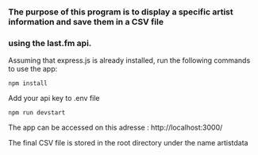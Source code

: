 ### The purpose of this program is to display a specific artist information and save them in a CSV file
### using the last.fm api.

Assuming that express.js is already installed, run the following commands to use the app:

```  
npm install 
```


Add your  api key to   .env file

```  
npm run devstart
```

The app can be accessed on this adresse : http://localhost:3000/

The final CSV file is stored in the root directory under the name artistdata

